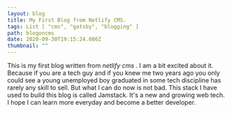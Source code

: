 ```yaml
---
layout: blog
title: My First Blog from Netlify CMS.
tags: List [ "cms", "gatsby", "blogging" ]
path: blogoncms
date: 2020-09-30T19:15:24.086Z
thumbnail: ""
---
```


This is my first blog written from _netlify cms_ . I am a bit excited about it. Because if you are a tech guy and if you knew me two years ago you only could see a young unemployed boy graduated in some tech discipline has rarely any skill to sell. But what I can do now is not bad. This stack I have used to build this blog is called Jamstack. It's a new and growing web tech. I hope I can learn more everyday and become a better developer.

